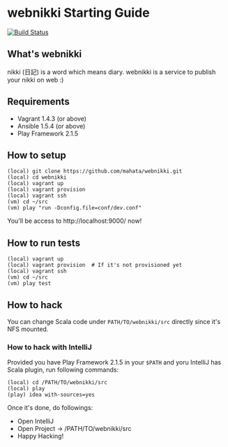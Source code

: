 # webnikki Starting Guide

[![Build Status](https://secure.travis-ci.org/mahata/webnikki.png?branch=master)](https://travis-ci.org/mahata/webnikki)

## What's webnikki

nikki (日記) is a word which means diary. webnikki is a service to publish your nikki on web :)

## Requirements

* Vagrant 1.4.3 (or above)
* Ansible 1.5.4 (or above)
* Play Framework 2.1.5

## How to setup

```
(local) git clone https://github.com/mahata/webnikki.git
(local) cd webnikki
(local) vagrant up
(local) vagrant provision
(local) vagrant ssh
(vm) cd ~/src
(vm) play "run -Dconfig.file=conf/dev.conf"
```

You'll be access to http://localhost:9000/ now!

## How to run tests

```
(local) vagrant up
(local) vagrant provision  # If it's not provisioned yet
(local) vagrant ssh
(vm) cd ~/src
(vm) play test
```

## How to hack

You can change Scala code under `PATH/TO/webnikki/src` directly since it's NFS mounted.

### How to hack with IntelliJ

Provided you have Play Framework 2.1.5 in your `$PATH` and yoru IntelliJ has Scala plugin, run following commands:

```
(local) cd /PATH/TO/webnikki/src
(local) play
(play) idea with-sources=yes
```

Once it's done, do followings:

* Open IntelliJ
* Open Project -> /PATH/TO/webnikki/src
* Happy Hacking!
